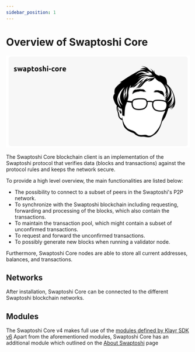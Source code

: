 ```yaml
---
sidebar_position: 1
---
```


# Overview of Swaptoshi Core

![Overview of Swaptoshi Core](./img/swaptoshi-core.png)

The Swaptoshi Core blockchain client is an implementation of the Swaptoshi protocol that verifies data (blocks and transactions) against the protocol rules and keeps the network secure.

To provide a high level overview, the main functionalities are listed below:

- The possibility to connect to a subset of peers in the Swaptoshi's P2P network.
- To synchronize with the Swaptoshi blockchain including requesting, forwarding and processing of the blocks, which also contain the transactions.
- To maintain the transaction pool, which might contain a subset of unconfirmed transactions.
- To request and forward the unconfirmed transactions.
- To possibly generate new blocks when running a validator node.

Furthermore, Swaptoshi Core nodes are able to store all current addresses, balances, and transactions.

## Networks

After installation, Swaptoshi Core can be connected to the different Swaptoshi blockchain networks.

## Modules

The Swaptoshi Core v4 makes full use of the [modules defined by Klayr SDK v6](https://klayr.xyz/documentation/klayr-sdk/modules/index.html)
Apart from the aforementioned modules, Swaptoshi Core has an additional module which outlined on the [About Swaptoshi](../introduction/about-swaptoshi#modules) page
